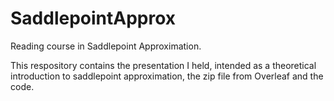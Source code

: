 # SaddlepointApprox
Reading course in Saddlepoint Approximation. 

This respository contains the presentation I held, intended as a theoretical introduction to saddlepoint approximation, the zip file from Overleaf and the code. 
